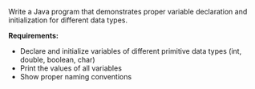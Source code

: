 Write a Java program that demonstrates proper variable declaration and initialization for different data types.

**Requirements:**
- Declare and initialize variables of different primitive data types (int, double, boolean, char)
- Print the values of all variables
- Show proper naming conventions
